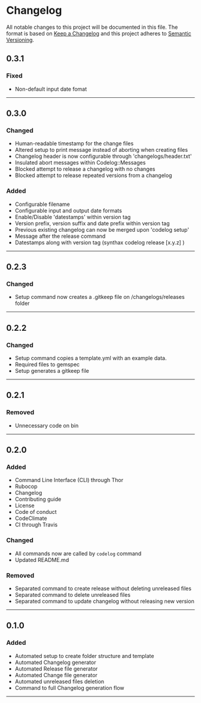 # Changelog
All notable changes to this project will be documented in this file.
The format is based on [Keep a Changelog](http://keepachangelog.com/en/1.0.0/)
and this project adheres to [Semantic Versioning](http://semver.org/spec/v2.0.0.html).

## 0.3.1
### Fixed
- Non-default input date fomat

---
## 0.3.0
### Changed
- Human-readable timestamp for the change files
- Altered setup to print message instead of aborting when creating files
- Changelog header is now configurable through 'changelogs/header.txt'
- Insulated abort messages within Codelog::Messages
- Blocked attempt to release a changelog with no changes
- Blocked attempt to release repeated versions from a changelog

### Added
- Configurable filename
- Configurable input and output date formats
- Enable/Disable 'datestamps' within version tag
- Version prefix, version suffix and date prefix within version tag
- Previous existing changelog can now be merged upon 'codelog setup'
- Message after the release command
- Datestamps along with version tag (synthax codelog release [x.y.z] <DATE>)

---
## 0.2.3
### Changed
- Setup command now creates a .gitkeep file on /changelogs/releases folder

---
## 0.2.2
### Changed
- Setup command copies a template.yml with an example data.
- Required files to gemspec
- Setup generates a gitkeep file

---
## 0.2.1
### Removed
- Unnecessary code on bin

---
## 0.2.0
### Added
- Command Line Interface (CLI) through Thor
- Rubocop
- Changelog
- Contributing guide
- License
- Code of conduct
- CodeClimate
- CI through Travis

### Changed
- All commands now are called by `codelog` command
- Updated README.md

### Removed
- Separated command to create release without deleting unreleased files
- Separated command to delete unreleased files
- Separated command to update changelog without releasing new version

---
## 0.1.0
### Added
- Automated setup to create folder structure and template
- Automated Changelog generator
- Automated Release file generator
- Automated Change file generator
- Automated unreleased files deletion
- Command to full Changelog generation flow

---
